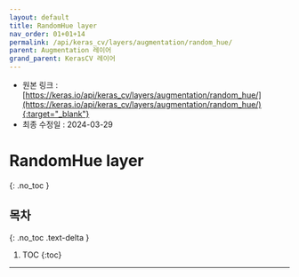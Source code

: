 ```yaml
---
layout: default
title: RandomHue layer
nav_order: 01+01+14
permalink: /api/keras_cv/layers/augmentation/random_hue/
parent: Augmentation 레이어
grand_parent: KerasCV 레이어
---
```


* 원본 링크 : [https://keras.io/api/keras_cv/layers/augmentation/random_hue/](https://keras.io/api/keras_cv/layers/augmentation/random_hue/){:target="_blank"}
* 최종 수정일 : 2024-03-29

# RandomHue layer
{: .no_toc }

## 목차
{: .no_toc .text-delta }

1. TOC
{:toc}

---
